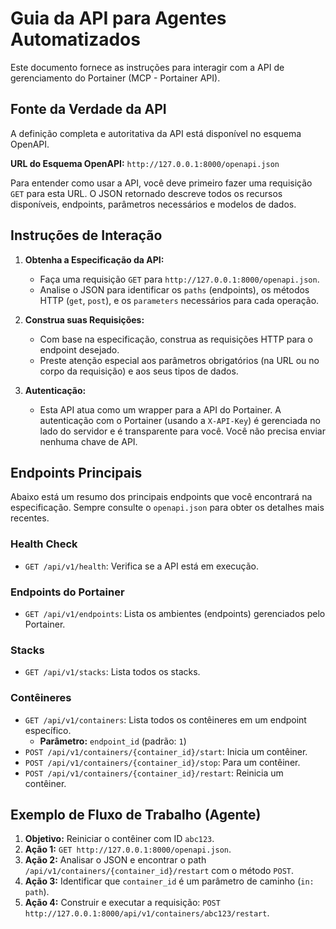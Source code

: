 # Guia da API para Agentes Automatizados

Este documento fornece as instruções para interagir com a API de gerenciamento do Portainer (MCP - Portainer API).

## Fonte da Verdade da API

A definição completa e autoritativa da API está disponível no esquema OpenAPI.

**URL do Esquema OpenAPI:** `http://127.0.0.1:8000/openapi.json`

Para entender como usar a API, você deve primeiro fazer uma requisição `GET` para esta URL. O JSON retornado descreve todos os recursos disponíveis, endpoints, parâmetros necessários e modelos de dados.

## Instruções de Interação

1.  **Obtenha a Especificação da API:**
    *   Faça uma requisição `GET` para `http://127.0.0.1:8000/openapi.json`.
    *   Analise o JSON para identificar os `paths` (endpoints), os métodos HTTP (`get`, `post`), e os `parameters` necessários para cada operação.

2.  **Construa suas Requisições:**
    *   Com base na especificação, construa as requisições HTTP para o endpoint desejado.
    *   Preste atenção especial aos parâmetros obrigatórios (na URL ou no corpo da requisição) e aos seus tipos de dados.

3.  **Autenticação:**
    *   Esta API atua como um wrapper para a API do Portainer. A autenticação com o Portainer (usando a `X-API-Key`) é gerenciada no lado do servidor e é transparente para você. Você não precisa enviar nenhuma chave de API.

## Endpoints Principais

Abaixo está um resumo dos principais endpoints que você encontrará na especificação. Sempre consulte o `openapi.json` para obter os detalhes mais recentes.

### Health Check
*   `GET /api/v1/health`: Verifica se a API está em execução.

### Endpoints do Portainer
*   `GET /api/v1/endpoints`: Lista os ambientes (endpoints) gerenciados pelo Portainer.

### Stacks
*   `GET /api/v1/stacks`: Lista todos os stacks.

### Contêineres
*   `GET /api/v1/containers`: Lista todos os contêineres em um endpoint específico.
    *   **Parâmetro:** `endpoint_id` (padrão: `1`)
*   `POST /api/v1/containers/{container_id}/start`: Inicia um contêiner.
*   `POST /api/v1/containers/{container_id}/stop`: Para um contêiner.
*   `POST /api/v1/containers/{container_id}/restart`: Reinicia um contêiner.

## Exemplo de Fluxo de Trabalho (Agente)

1.  **Objetivo:** Reiniciar o contêiner com ID `abc123`.
2.  **Ação 1:** `GET http://127.0.0.1:8000/openapi.json`.
3.  **Ação 2:** Analisar o JSON e encontrar o path `/api/v1/containers/{container_id}/restart` com o método `POST`.
4.  **Ação 3:** Identificar que `container_id` é um parâmetro de caminho (`in: path`).
5.  **Ação 4:** Construir e executar a requisição: `POST http://127.0.0.1:8000/api/v1/containers/abc123/restart`.
